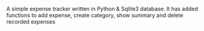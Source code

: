 A simple expense tracker written in Python & Sqlite3 database. It has added functions to add expense, create category, show summary and delete recorded expenses
